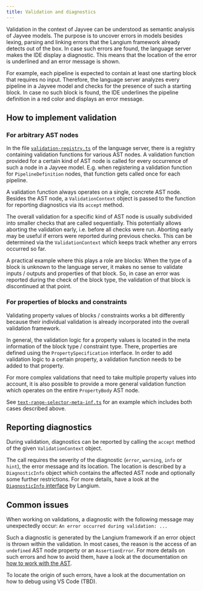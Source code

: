 ```yaml
---
title: Validation and diagnostics
---
```


Validation in the context of Jayvee can be understood as semantic analysis of Jayvee models.
The purpose is to uncover errors in models besides lexing, parsing and linking errors that the Langium framework already detects out of the box.
In case such errors are found, the language server makes the IDE display a diagnostic.
This means that the location of the error is underlined and an error message is shown.

For example, each pipeline is expected to contain at least one starting block that requires no input.
Therefore, the language server analyzes every pipeline in a Jayvee model and checks for the presence of such a starting block.
In case no such block is found, the IDE underlines the pipeline definition in a red color and displays an error message.

## How to implement validation

### For arbitrary AST nodes

In the file [`validation-registry.ts`](https://github.com/jvalue/jayvee/blob/main/libs/language-server/src/lib/validation/validation-registry.ts) of the language server, there is a registry containing validation functions for various AST nodes.
A validation function provided for a certain kind of AST node is called for every occurrence of such a node in a Jayvee model.
E.g. when registering a validation function for `PipelineDefinition` nodes, that function gets called once for each pipeline.

A validation function always operates on a single, concrete AST node.
Besides the AST node, a `ValidationContext` object is passed to the function for reporting diagnostics via its `accept` method.

The overall validation for a specific kind of AST node is usually subdivided into smaller checks that are called sequentially.
This potentially allows aborting the validation early, i.e. before all checks were run.
Aborting early may be useful if errors were reported during previous checks.
This can be determined via the `ValidationContext` which keeps track whether any errors occurred so far.

A practical example where this plays a role are blocks:
When the type of a block is unknown to the language server, it makes no sense to validate inputs / outputs and properties of that block.
So, in case an error was reported during the check of the block type, the validation of that block is discontinued at that point.

### For properties of blocks and constraints

Validating property values of blocks / constraints works a bit differently because their individual validation is already incorporated into the overall validation framework.

In general, the validation logic for a property values is located in the meta information of the block type / constraint type.
There, properties are defined using the `PropertySpecification` interface.
In order to add validation logic to a certain property, a validation function needs to be added to that property.

For more complex validations that need to take multiple property values into account, it is also possible to provide a more general validation function which operates on the entire `PropertyBody` AST node.

See [`text-range-selector-meta-inf.ts`](https://github.com/jvalue/jayvee/blob/main/libs/extensions/std/lang/src/text-range-selector-meta-inf.ts) for an example which includes both cases described above.

## Reporting diagnostics

During validation, diagnostics can be reported by calling the `accept` method of the given `ValidationContext` object.

The call requires the severity of the diagnostic (`error`, `warning`, `info` or `hint`), the error message and its location.
The location is described by a `DiagnosticInfo` object which contains the affected AST node and optionally some further restrictions.
For more details, have a look at the [`DiagnosticInfo` interface](https://github.com/langium/langium/blob/main/packages/langium/src/validation/validation-registry.ts) by Langium.

## Common issues

When working on validations, a diagnostic with the following message may unexpectedly occur: `An error occurred during validation: ...`

Such a diagnostic is generated by the Langium framework if an error object is thrown within the validation.
In most cases, the reason is the access of an `undefined` AST node property or an `AssertionError`.
For more details on such errors and how to avoid them, have a look at the documentation on [how to work with the AST](07-working-with-the-ast.md).

To locate the origin of such errors, have a look at the documentation on how to debug using VS Code (TBD).
